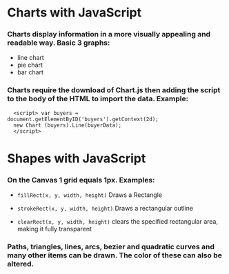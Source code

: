 # Charts with JavaScript

### Charts display information in a more visually appealing and readable way.  Basic 3 graphs:
- line chart
- pie chart
- bar chart

### Charts require the download of Chart.js then adding the script to the body of the HTML to import the data. Example:

``` 
  <script> var buyers = document.getElementByID('buyers').getContext(2d);
  new Chart (buyers).Line(buyerData);
  </script>
  ```
  # Shapes with JavaScript

  ### On the Canvas 1 grid equals 1px. Examples:

  - `fillRect(x, y, width, height)` Draws a Rectangle

  - `strokeRect(x, y, width, height)` Draws a rectangular outline

  - `clearRect(x, y, width, height)` clears the specified rectangular area, making it fully transparent

### Paths, triangles, lines, arcs, bezier and quadratic curves and many other items can be drawn.  The color of these can also be altered.
